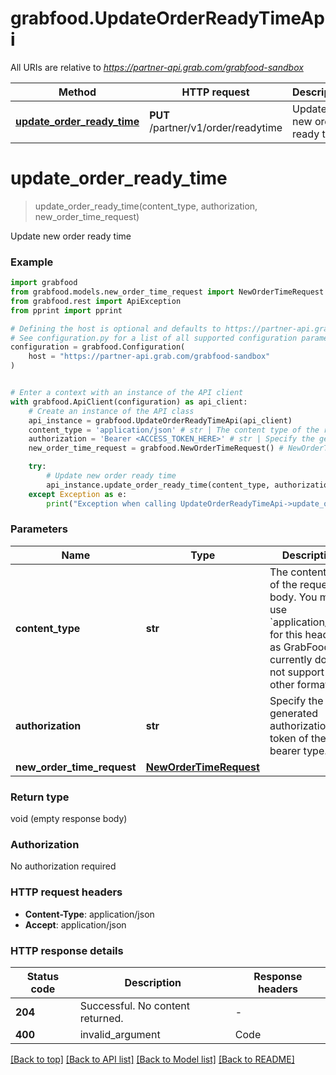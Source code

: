 # grabfood.UpdateOrderReadyTimeApi

All URIs are relative to *https://partner-api.grab.com/grabfood-sandbox*

Method | HTTP request | Description
------------- | ------------- | -------------
[**update_order_ready_time**](UpdateOrderReadyTimeApi.md#update_order_ready_time) | **PUT** /partner/v1/order/readytime | Update new order ready time


# **update_order_ready_time**
> update_order_ready_time(content_type, authorization, new_order_time_request)

Update new order ready time

### Example


```python
import grabfood
from grabfood.models.new_order_time_request import NewOrderTimeRequest
from grabfood.rest import ApiException
from pprint import pprint

# Defining the host is optional and defaults to https://partner-api.grab.com/grabfood-sandbox
# See configuration.py for a list of all supported configuration parameters.
configuration = grabfood.Configuration(
    host = "https://partner-api.grab.com/grabfood-sandbox"
)


# Enter a context with an instance of the API client
with grabfood.ApiClient(configuration) as api_client:
    # Create an instance of the API class
    api_instance = grabfood.UpdateOrderReadyTimeApi(api_client)
    content_type = 'application/json' # str | The content type of the request body. You must use `application/json` for this header as GrabFood API currently does not support other formats.
    authorization = 'Bearer <ACCESS_TOKEN_HERE>' # str | Specify the generated authorization token of the bearer type.
    new_order_time_request = grabfood.NewOrderTimeRequest() # NewOrderTimeRequest | 

    try:
        # Update new order ready time
        api_instance.update_order_ready_time(content_type, authorization, new_order_time_request)
    except Exception as e:
        print("Exception when calling UpdateOrderReadyTimeApi->update_order_ready_time: %s\n" % e)
```



### Parameters


Name | Type | Description  | Notes
------------- | ------------- | ------------- | -------------
 **content_type** | **str**| The content type of the request body. You must use &#x60;application/json&#x60; for this header as GrabFood API currently does not support other formats. | 
 **authorization** | **str**| Specify the generated authorization token of the bearer type. | 
 **new_order_time_request** | [**NewOrderTimeRequest**](NewOrderTimeRequest.md)|  | 

### Return type

void (empty response body)

### Authorization

No authorization required

### HTTP request headers

 - **Content-Type**: application/json
 - **Accept**: application/json

### HTTP response details

| Status code | Description | Response headers |
|-------------|-------------|------------------|
**204** | Successful. No content returned. |  -  |
**400** | invalid_argument | Code | Reason | Message | | ----- | ----- | ------- | | 400 | invalid_argument | invalid new order ready time | | 400 | invalid_argument | order ready time not allowed to change |  |  -  |

[[Back to top]](#) [[Back to API list]](../README.md#documentation-for-api-endpoints) [[Back to Model list]](../README.md#documentation-for-models) [[Back to README]](../README.md)

